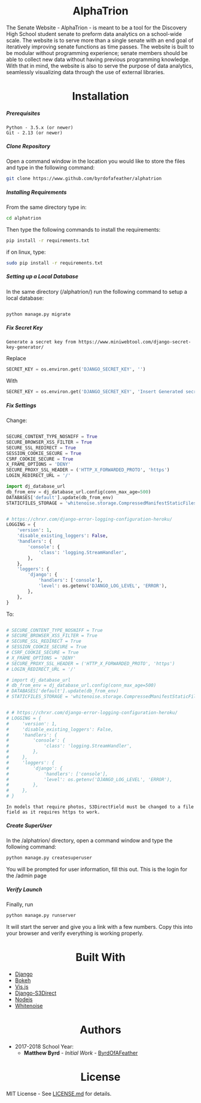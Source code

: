 <h1 align='center'>AlphaTrion</h1>

The Senate Website - AlphaTrion - is meant to be a tool for the Discovery High School student senate to preform data analytics on a school-wide scale. The website is to serve more than a single senate with an end goal of iteratively improving senate functions as time passes. The website is built to be modular without programming experience; senate members should be able to collect new data without having previous programming knowledge. With that in mind, the website is also to serve the purpose of data analytics, seamlessly visualizing data through the use of external libraries.

<h1 align='center'>Installation</h1>

##### Prerequisites
```
Python - 3.5.x (or newer)
Git - 2.13 (or newer)
```

##### Clone Repository

Open a command window in the location you would like to store the files and type in the following command:

```bash
git clone https://www.github.com/byrdofafeather/alphatrion
```

##### Installing Requirements

From the same directory type in: 

```bash
cd alphatrion
```

Then type the following commands to install the requirements: 

```bash
pip install -r requirements.txt
```

if on linux, type:

```bash
sudo pip install -r requirements.txt 
```

##### Setting up a Local Database
In the same directory (/alphatrion/) run the following command to setup a local database:

```py

python manage.py migrate

```

##### Fix Secret Key


```
Generate a secret key from https://www.miniwebtool.com/django-secret-key-generator/

```

Replace

```py
SECRET_KEY = os.environ.get('DJANGO_SECRET_KEY', '') 
```

With

```py
SECRET_KEY = os.environ.get('DJANGO_SECRET_KEY', 'Insert Generated secret key here')
```

##### Fix Settings

Change:

```py

SECURE_CONTENT_TYPE_NOSNIFF = True
SECURE_BROWSER_XSS_FILTER = True
SECURE_SSL_REDIRECT = True
SESSION_COOKIE_SECURE = True
CSRF_COOKIE_SECURE = True
X_FRAME_OPTIONS = 'DENY'
SECURE_PROXY_SSL_HEADER = ('HTTP_X_FORWARDED_PROTO', 'https')
LOGIN_REDIRECT_URL = '/'

import dj_database_url
db_from_env = dj_database_url.config(conn_max_age=500)
DATABASES['default'].update(db_from_env)
STATICFILES_STORAGE = 'whitenoise.storage.CompressedManifestStaticFilesStorage'


# https://chrxr.com/django-error-logging-configuration-heroku/
LOGGING = {
    'version': 1,
    'disable_existing_loggers': False,
    'handlers': {
        'console': {
            'class': 'logging.StreamHandler',
        },
    },
    'loggers': {
        'django': {
            'handlers': ['console'],
            'level': os.getenv('DJANGO_LOG_LEVEL', 'ERROR'),
        },
    },
}
```
To: 

```py

# SECURE_CONTENT_TYPE_NOSNIFF = True
# SECURE_BROWSER_XSS_FILTER = True
# SECURE_SSL_REDIRECT = True
# SESSION_COOKIE_SECURE = True
# CSRF_COOKIE_SECURE = True
# X_FRAME_OPTIONS = 'DENY'
# SECURE_PROXY_SSL_HEADER = ('HTTP_X_FORWARDED_PROTO', 'https')
# LOGIN_REDIRECT_URL = '/'

# import dj_database_url
# db_from_env = dj_database_url.config(conn_max_age=500)
# DATABASES['default'].update(db_from_env)
# STATICFILES_STORAGE = 'whitenoise.storage.CompressedManifestStaticFilesStorage'


# # https://chrxr.com/django-error-logging-configuration-heroku/
# LOGGING = {
#     'version': 1,
#     'disable_existing_loggers': False,
#     'handlers': {
#         'console': {
#             'class': 'logging.StreamHandler',
#         },
#     },
#     'loggers': {
#         'django': {
#             'handlers': ['console'],
#             'level': os.getenv('DJANGO_LOG_LEVEL', 'ERROR'),
#         },
#     },
# }
```

```
In models that require photos, S3DirectField must be changed to a file field as it requires https to work. 
```

##### Create SuperUser
In the /alphatrion/ directory, open a command window and type the following command:

```bash
python manage.py createsuperuser 
```

You will be prompted for user information, fill this out. This is the login for the /admin page

##### Verify Launch 
Finally, run 

```bash
python manage.py runserver
```

It will start the server and give you a link with a few numbers. Copy this into your browser and verify everything is working properly. 

<h1 align='center'>Built With</h1>


* [Django](https://www.djangoproject.com)
* [Bokeh](https://bokeh.pydata.org/en/latest/)
* [Vis.js](http://visjs.org)
* [Django-S3Direct](https://github.com/bradleyg/django-s3direct)
* [Nodejs](https://nodejs.org/en/)
* [Whitenoise](https://pypi.python.org/pypi/whitenoise)


<h1 align='center'>Authors</h1>

 * 2017-2018 School Year: 
 	* **Matthew Byrd** - *Initial Work* - [ByrdOfAFeather](https://www.github.com/byrdofafeather)

<h1 align='center'>License</h1>

MIT License - See [LICENSE.md](LICENSE.md) for details. 
